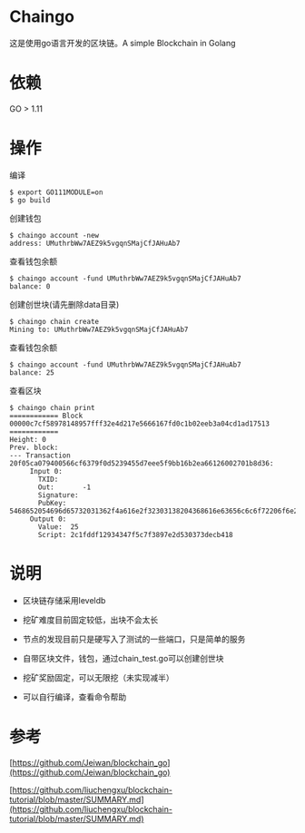 # Chaingo

这是使用go语言开发的区块链。A simple Blockchain in Golang
# 依赖

GO > 1.11

# 操作
编译
```
$ export GO111MODULE=on
$ go build
```
创建钱包
```
$ chaingo account -new
address: UMuthrbWw7AEZ9k5vgqnSMajCfJAHuAb7
```
查看钱包余额
```
$ chaingo account -fund UMuthrbWw7AEZ9k5vgqnSMajCfJAHuAb7
balance: 0
```
创建创世块(请先删除data目录)
```
$ chaingo chain create
Mining to: UMuthrbWw7AEZ9k5vgqnSMajCfJAHuAb7
```
查看钱包余额
```
$ chaingo account -fund UMuthrbWw7AEZ9k5vgqnSMajCfJAHuAb7
balance: 25
```
查看区块
```
$ chaingo chain print
============ Block 00000c7cf58978148957fff32e4d217e5666167fd0c1b02eeb3a04cd1ad17513 ============
Height: 0
Prev. block:
--- Transaction 20f05ca079400566cf6379f0d5239455d7eee5f9bb16b2ea66126002701b8d36:
     Input 0:
       TXID:
       Out:       -1
       Signature:
       PubKey:    5468652054696d65732031362f4a616e2f32303138204368616e63656c6c6f72206f6e206272696e6b206f66207365636f6e64206261696c6f757420666f7220776f726c64
     Output 0:
       Value:  25
       Script: 2c1fddf12934347f5c7f3897e2d530373decb418
```
# 说明

- 区块链存储采用leveldb

- 挖矿难度目前固定较低，出块不会太长

- 节点的发现目前只是硬写入了测试的一些端口，只是简单的服务

- 自带区块文件，钱包，通过chain_test.go可以创建创世块

- 挖矿奖励固定，可以无限挖（未实现减半）

- 可以自行编译，查看命令帮助

# 参考
[https://github.com/Jeiwan/blockchain_go](https://github.com/Jeiwan/blockchain_go)

[https://github.com/liuchengxu/blockchain-tutorial/blob/master/SUMMARY.md](https://github.com/liuchengxu/blockchain-tutorial/blob/master/SUMMARY.md)